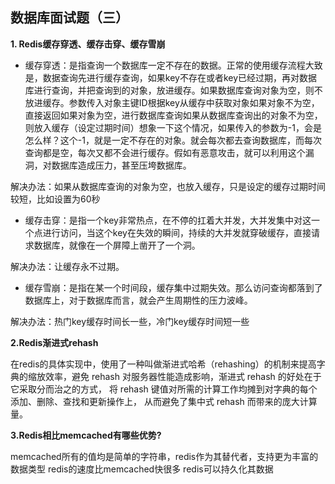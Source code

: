 ## 数据库面试题（三）

**1. Redis缓存穿透、缓存击穿、缓存雪崩**

- 缓存穿透：是指查询一个数据库一定不存在的数据。正常的使用缓存流程大致是，数据查询先进行缓存查询，如果key不存在或者key已经过期，再对数据库进行查询，并把查询到的对象，放进缓存。如果数据库查询对象为空，则不放进缓存。参数传入对象主键ID根据key从缓存中获取对象如果对象不为空，直接返回如果对象为空，进行数据库查询如果从数据库查询出的对象不为空，则放入缓存（设定过期时间）想象一下这个情况，如果传入的参数为-1，会是怎么样？这个-1，就是一定不存在的对象。就会每次都去查询数据库，而每次查询都是空，每次又都不会进行缓存。假如有恶意攻击，就可以利用这个漏洞，对数据库造成压力，甚至压垮数据库。

解决办法：如果从数据库查询的对象为空，也放入缓存，只是设定的缓存过期时间较短，比如设置为60秒

- 缓存击穿：是指一个key非常热点，在不停的扛着大并发，大并发集中对这一个点进行访问，当这个key在失效的瞬间，持续的大并发就穿破缓存，直接请求数据库，就像在一个屏障上凿开了一个洞。

解决办法：让缓存永不过期。

- 缓存雪崩：是指在某一个时间段，缓存集中过期失效。那么访问查询都落到了数据库上，对于数据库而言，就会产生周期性的压力波峰。

解决办法：热门key缓存时间长一些，冷门key缓存时间短一些

**2.Redis渐进式rehash**

在redis的具体实现中，使用了一种叫做渐进式哈希（rehashing）的机制来提高字典的缩放效率，避免 rehash 对服务器性能造成影响，渐进式 rehash 的好处在于它采取分而治之的方式， 将 rehash 键值对所需的计算工作均摊到对字典的每个添加、删除、查找和更新操作上， 从而避免了集中式 rehash 而带来的庞大计算量。

**3.Redis相比memcached有哪些优势?**

memcached所有的值均是简单的字符串，redis作为其替代者，支持更为丰富的数据类型
redis的速度比memcached快很多
redis可以持久化其数据